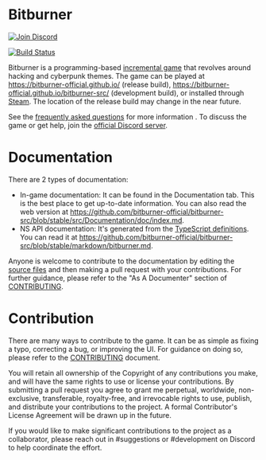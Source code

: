 # Bitburner

[![Join Discord](https://img.shields.io/discord/415207508303544321)](https://discord.gg/TFc3hKD)

[![Build Status](https://github.com/bitburner-official/bitburner-src/actions/workflows/ci.yml/badge.svg?branch=dev)](https://github.com/bitburner-official/bitburner-src/actions/workflows/ci.yml)

Bitburner is a programming-based [incremental game](https://en.wikipedia.org/wiki/Incremental_game)
that revolves around hacking and cyberpunk themes.
The game can be played at https://bitburner-official.github.io/ (release build), https://bitburner-official.github.io/bitburner-src/ (development build), or installed through [Steam](https://store.steampowered.com/app/1812820/Bitburner/).
The location of the release build may change in the near future.

See the [frequently asked questions](./doc/FAQ.md) for more information . To discuss the game or get help, join the [official Discord server](https://discord.gg/TFc3hKD).

# Documentation

There are 2 types of documentation:

- In-game documentation: It can be found in the Documentation tab. This is the best place to get up-to-date information. You can also read the web version at https://github.com/bitburner-official/bitburner-src/blob/stable/src/Documentation/doc/index.md.
- NS API documentation: It's generated from the [TypeScript definitions](./src/ScriptEditor/NetscriptDefinitions.d.ts). You can read it at https://github.com/bitburner-official/bitburner-src/blob/stable/markdown/bitburner.md.

Anyone is welcome to contribute to the documentation by editing the [source
files](/src/Documentation/doc) and then making a pull request with your contributions.
For further guidance, please refer to the "As A Documenter" section of
[CONTRIBUTING](./doc/CONTRIBUTING.md#as-a-documenter).

# Contribution

There are many ways to contribute to the game. It can be as simple as fixing
a typo, correcting a bug, or improving the UI. For guidance on doing so,
please refer to the [CONTRIBUTING](./doc/CONTRIBUTING.md) document.

You will retain all ownership of the Copyright of any contributions you make,
and will have the same rights to use or license your contributions. By
submitting a pull request you agree to grant me perpetual, worldwide,
non-exclusive, transferable, royalty-free, and irrevocable rights to use,
publish, and distribute your contributions to the project. A formal
Contributor's License Agreement will be drawn up in the future.

If you would like to make significant contributions to the project as a
collaborator, please reach out in #suggestions or #development on Discord to
help coordinate the effort.
